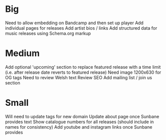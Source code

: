 # Big
Need to allow embedding on Bandcamp and then set up player
Add individual pages for releases
Add artist bios / links
Add structured data for music releases using Schema.org markup

# Medium
Add optional 'upcoming' section to replace featured release with a time limit (i.e. after release date reverts to featured release) 
Need image 1200x630 for OG tags
Need to review Welsh text
Review SEO
Add mailing list / join us section

# Small
Will need to update tags for new domain
Update about page once Sunbane provides text
Show catalogue numbers for all releases (should include in names for consistency)
Add youtube and instagram links once Sunbane provides